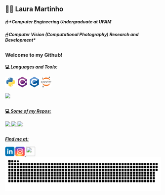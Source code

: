 ## 👩‍💻 Laura Martinho
##### 🖱 *Computer Engineering Undergraduate at UFAM 
##### 🖱 Computer Vision (Computational Photography) Research and Development*
##
### Welcome to my Github!
#### 💻 *Languages and Tools:* <div style="display: inline_block"><br> <img align="center" alt="laura-Python" height="35" width="35" src="https://raw.githubusercontent.com/devicons/devicon/master/icons/python/python-original.svg"> <img align="center" alt="laura-Csharp" height="35" width="35" src="https://raw.githubusercontent.com/devicons/devicon/master/icons/csharp/csharp-original.svg"> <img align="center" alt="laura-c" height="35" width="35" src="https://raw.githubusercontent.com/devicons/devicon/master/icons/c/c-original.svg"> <img align="center" alt="laura-Jupyter" height="35" width="35" src="https://raw.githubusercontent.com/devicons/devicon/master/icons/jupyter/jupyter-original-wordmark.svg"> 
</div>

<div>
  <a href="https://github.com/lauramartinho">
  <img height="140em" src="https://github-readme-stats.vercel.app/api/top-langs/?username=lauramartinho&layout=compact&langs_count=7&theme=react"/>
</div>
  
## 
#### 💻 *Some of my Repos:*
  <div>
  <a href="https://github.com/lauramartinho/Halide-Image-Processing"> <img height="120em" src="https://github-readme-stats.vercel.app/api/pin/?username=lauramartinho&repo=Halide-Image-Processing&theme=react"/>  <a href="https://github.com/lauramartinho/Revelacao-Digital-Fotografias"> <img height="120em" src="https://github-readme-stats.vercel.app/api/pin/?username=lauramartinho&repo=Revelacao-Digital-Fotografias&theme=react"/> <a href="https://github.com/lauramartinho/Underwater-image-enhancement-based-on-fusion-of-intensity-transformation-techniques"> <img height="105em" src="https://github-readme-stats.vercel.app/api/pin/?username=lauramartinho&repo=Underwater-image-enhancement-based-on-fusion-of-intensity-transformation-techniques&theme=react"/>
</div>
    
##
#### *Find me at:* <div style="display: inline_block"><br> <a href="https://www.linkedin.com/in/laura-martinho-7b7708158/" target="_blank"><img  height="30" width="30" src="https://github.com/edent/SuperTinyIcons/blob/master/images/svg/linkedin.svg" target="_blank"></a>  <a href="https://www.instagram.com/clare.lab/" target="_blank"><img  height="30" width="30" src="https://github.com/edent/SuperTinyIcons/blob/master/images/svg/instagram.svg" target="_blank"> <a href="https://github.com/Dino-Comp" target="_blank"> <img  height="30" width="30" src="https://user-images.githubusercontent.com/65466643/143583050-57594037-0df3-4137-bd77-9e0731693c07.png" target="_blank">  </a>![Snake animation](https://github.com/lauramartinho/lauramartinho/blob/output/github-contribution-grid-snake.svg)
  </div>
 
  
